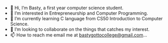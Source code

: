 - 👋 Hi, I’m Basty, a first year computer science student.
- 👀 I’m interested in Entrepreneurship and Computer Programming.
- 🌱 I’m currently learning C language from CS50 Introduction to Computer Science.
- 💞️ I’m looking to collaborate on the things that catches my interest.
- 📫 How to reach me email me at bastygottocollege@gmail.com...

<!---
Styban/Styban is a ✨ special ✨ repository because its `README.md` (this file) appears on your GitHub profile.
You can click the Preview link to take a look at your changes.
--->
